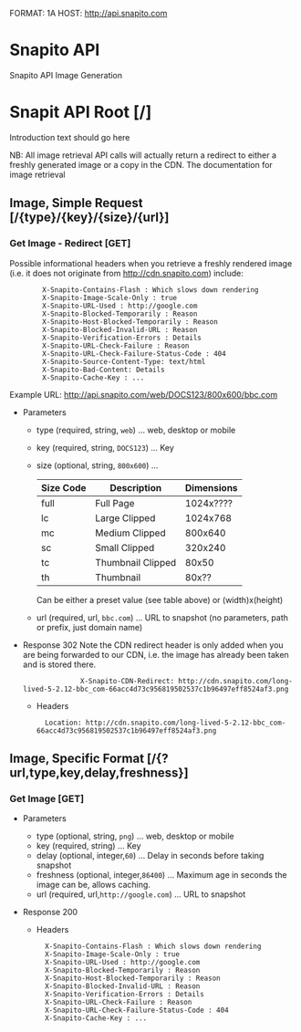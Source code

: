 FORMAT: 1A
HOST: http://api.snapito.com

# Snapito API
Snapito API Image Generation

# Snapit API Root [/]

Introduction text should go here

NB: All image retrieval API calls will actually return a redirect to either a freshly generated image or a copy in the CDN. The documentation for image retrieval

## Image, Simple Request [/{type}/{key}/{size}/{url}]
### Get Image - Redirect [GET]

Possible informational headers when you retrieve a freshly rendered image (i.e. it does not originate from http://cdn.snapito.com) include:

            X-Snapito-Contains-Flash : Which slows down rendering
            X-Snapito-Image-Scale-Only : true
            X-Snapito-URL-Used : http://google.com
            X-Snapito-Blocked-Temporarily : Reason
            X-Snapito-Host-Blocked-Temporarily : Reason
            X-Snapito-Blocked-Invalid-URL : Reason
            X-Snapito-Verification-Errors : Details
            X-Snapito-URL-Check-Failure : Reason
            X-Snapito-URL-Check-Failure-Status-Code : 404
            X-Snapito-Source-Content-Type: text/html
            X-Snapito-Bad-Content: Details
            X-Snapito-Cache-Key : ...
            
            
Example URL: http://api.snapito.com/web/DOCS123/800x600/bbc.com

+ Parameters
    
    + type (required, string, `web`) ... web, desktop or mobile
    + key (required, string, `DOCS123`) ... Key
    + size (optional, string, `800x600`) ...
        
    
        | Size Code | Description       | Dimensions |
        |-----------|-------------------|------------|
        | full      | Full Page         | 1024x????  |
        | lc        | Large Clipped     | 1024x768   |
        | mc        | Medium Clipped    | 800x640    |
        | sc        | Small Clipped     | 320x240    |
        | tc        | Thumbnail Clipped | 80x50      |
        | th        | Thumbnail         | 80x??      |
        
        Can be either a preset value (see table above) or (width)x(height)
    + url (required, url, `bbc.com`) ... URL to snapshot (no parameters, path or prefix, just domain name)
            
    
+ Response 302 
    Note the CDN redirect header is only added when you are being forwarded to our CDN, i.e. the image has already been taken and is stored there.  
        
                    X-Snapito-CDN-Redirect: http://cdn.snapito.com/long-lived-5-2.12-bbc_com-66acc4d73c956819502537c1b96497eff8524af3.png
            
    + Headers
    
            Location: http://cdn.snapito.com/long-lived-5-2.12-bbc_com-66acc4d73c956819502537c1b96497eff8524af3.png

            


## Image, Specific Format [/{?url,type,key,delay,freshness}]
### Get Image [GET]

+ Parameters
    + type (optional, string, `png`) ... web, desktop or mobile
    + key (required, string) ... Key
    + delay (optional, integer,`60`) ... Delay in seconds before taking snapshot
    + freshness (optional, integer,`86400`) ... Maximum age in seconds the image can be, allows caching.
    + url (required, url,`http://google.com`) ... URL to snapshot 
    
+ Response 200 

    + Headers

            X-Snapito-Contains-Flash : Which slows down rendering
            X-Snapito-Image-Scale-Only : true
            X-Snapito-URL-Used : http://google.com
            X-Snapito-Blocked-Temporarily : Reason
            X-Snapito-Host-Blocked-Temporarily : Reason
            X-Snapito-Blocked-Invalid-URL : Reason
            X-Snapito-Verification-Errors : Details
            X-Snapito-URL-Check-Failure : Reason
            X-Snapito-URL-Check-Failure-Status-Code : 404
            X-Snapito-Cache-Key : ...
    
     
